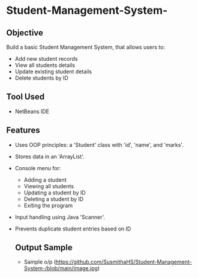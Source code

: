 # Student-Management-System-

## Objective
Build a basic Student Management System, that allows users to:
- Add new student records
- View all students details
- Update existing student details
- Delete students by ID

## Tool Used
- NetBeans IDE

## Features
- Uses OOP principles: a 'Student' class with 'id', 'name', and 'marks'.
- Stores data in an 'ArrayList<Student>'.
- Console menu for:
  - Adding a student
  - Viewing all students
  - Updating a student by ID
  - Deleting a student by ID
  - Exiting the program
- Input handling using Java 'Scanner'.
- Prevents duplicate student entries based on ID

  ## Output Sample
  - Sample o/p (https://github.com/SusmithaHS/Student-Management-System-/blob/main/image.jpg)
